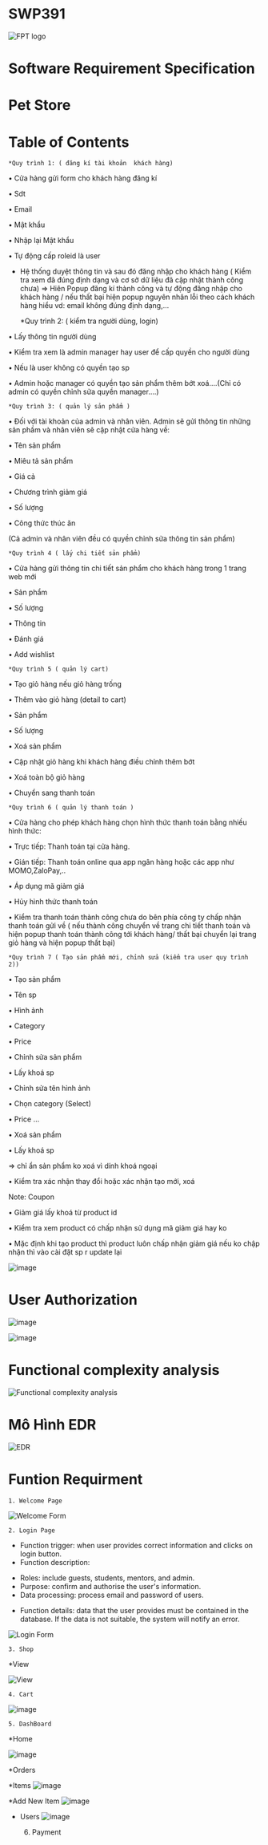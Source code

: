 # SWP391

![FPT logo](https://github.com/Vuhainam64/SWP391/assets/87472661/a59e8385-2bf6-476d-a7b3-34d4e64e74b1)

# Software Requirement Specification
# Pet Store 

# Table of Contents
	*Quy trình 1: ( đăng kí tài khoản  khách hàng)

•	Cửa hàng gửi form cho khách hàng đăng kí

•	Sdt

•	Email

•	Mật khẩu

•	Nhập lại Mật khẩu

•	Tự động cấp roleid là user 

- Hệ thống duyệt thông tin và sau đó đăng nhập cho khách hàng ( Kiểm tra xem đã đúng định dạng và cơ sở dữ liệu đã cập nhật thành công chưa)
=> Hiên Popup đăng kí thành công và tự động đăng nhập cho khách hàng / nếu thất bại hiện popup nguyên nhân lỗi theo cách khách hàng hiểu vd: email không đúng định dạng,...

	*Quy trình 2: ( kiểm tra người dùng, login)

•	Lấy thông tin người dùng

•	Kiểm tra xem là admin manager hay user để cấp quyền cho người dùng

•	Nếu là user không có quyền tạo sp

•	Admin hoặc manager có quyền tạo sản phẩm thêm bớt xoá….(Chỉ có admin có quyền chỉnh sửa quyền manager….)

	*Quy trình 3: ( quản lý sản phẩm )

•	Đối với tài khoản của admin và nhân viên. Admin sẽ gửi thông tin những sản phầm và nhân viên sẽ cập nhật cửa hàng về:

•	Tên sản phẩm

•	Miêu tả sản phẩm

•	Giá cả

•	Chương trình giảm giá

•	Số lượng

•	Công thức thúc ăn

(Cả admin và nhân viên đều có quyền chỉnh sửa thông tin sản phẩm)

	*Quy trình 4 ( lấy chi tiết sản phẩm)

•	Cửa hàng gửi thông tin chi tiết sản phẩm cho khách hàng trong 1 trang web mới

•	Sản phẩm

•	Số lượng

•	Thông tin

•	Đánh giá

•	Add wishlist

	*Quy trình 5 ( quản lý cart)

•	Tạo giỏ hàng nếu giỏ hàng trống

•	Thêm vào giỏ hàng (detail to cart)

•	Sản phẩm

•	Số lượng

•	Xoá sản phẩm

•	Cập nhật giỏ hàng khi khách hàng điều chỉnh thêm bớt

•	Xoá toàn bộ giỏ hàng

•	Chuyển sang thanh toán

	*Quy trình 6 ( quản lý thanh toán )

•	Cửa hàng cho phép khách hàng chọn hình thức thanh toán bằng nhiều hình thức:

•	Trực tiếp: Thanh toán tại cửa hàng.

•	Gián tiếp: Thanh toán online qua app ngân hàng hoặc các app như MOMO,ZaloPay,..

•	Áp dụng mã giảm giá

•	Hủy hình thức thanh toán

•	Kiểm tra thanh toán thành công chưa do bên phía công ty chấp nhận thanh toán gửi về ( nếu thành công chuyển về trang chi tiết thanh toán và hiện popup thanh toán thành công tới khách hàng/ thất bại chuyển lại trang giỏ hàng và hiện popup thất bại)

	*Quy trình 7 ( Tạo sản phẩm mới, chỉnh sửa (kiểm tra user quy trình 2))

•	Tạo sản phẩm

•	Tên sp 

•	Hình ảnh

•	Category

•	Price

•	Chỉnh sửa sản phẩm

•	Lấy khoá sp

•	Chỉnh sửa tên hình ảnh

•	Chọn category (Select)

•	Price	…

•	Xoá sản phẩm 

•	Lấy khoá sp 

=> chỉ ẩn sản phẩm ko xoá vì dính khoá ngoại 

•	Kiểm tra xác nhận thay đổi hoặc xác nhận tạo mới, xoá


Note: Coupon 

•	Giảm giá lấy khoá từ product id

•	Kiểm tra xem product có chấp nhận sử dụng mã giảm giá hay ko

•	Mặc định khi tạo product thì product luôn chấp nhận giảm giá nếu ko chập nhận thì vào cài đặt sp r update lại

![image](https://github.com/Vuhainam64/SWP391/assets/87472661/47876a4a-8137-4672-aedf-95e4071ad776)

# User Authorization

![image](https://github.com/Vuhainam64/SWP391/assets/87472661/2487c63d-8715-4b56-bf14-43fb3d2733a5)

![image](https://github.com/Vuhainam64/SWP391/assets/87472661/da27fd06-9b70-4ec8-915a-1bd1e9191f7f)


# Functional complexity analysis

![Functional complexity analysis](https://github.com/Vuhainam64/SWP391/assets/87472661/55614953-6c11-4662-9c00-1bd7acc3795c)


# Mô Hình EDR
![EDR](https://github.com/Vuhainam64/SWP391/assets/87472661/c2ef66aa-fede-4a4d-9462-04b02f822b11)


# Funtion Requirment 

	1. Welcome Page
	

![Welcome Form](https://files.fullstack.edu.vn/f8-prod/public-images/649eca018b2a1.png)

	2. Login Page
- Function trigger: when user provides correct information and clicks on login button.
- Function description:
+ Roles: include guests, students, mentors, and admin.
+ Purpose: confirm and authorise the user's information.
+ Data processing: process email and password of users.
- Function details: data that the user provides must be contained in the database. If the data is
not suitable, the system will notify an error.

![Login Form](https://files.fullstack.edu.vn/f8-prod/public-images/649eca576be67.png)

	3. Shop
*View

![View](https://files.fullstack.edu.vn/f8-prod/public-images/649ecb2c284f9.png)



	4. Cart

![image](https://files.fullstack.edu.vn/f8-prod/public-images/649ecad28e1d5.png)

	5. DashBoard

*Home

![image](https://github.com/Vuhainam64/SWP391/assets/87472661/e0741cc9-d803-4e23-99f6-c2cd879266a4)

*Orders

*Items
![image](https://github.com/Vuhainam64/SWP391/assets/87472661/528d5ebc-634b-4eec-8d7a-edcb55d45f4e)

*Add New Item
![image](https://github.com/Vuhainam64/SWP391/assets/87472661/495aba2d-30d6-4c87-8fc5-f02504f450db)

* Users
![image](https://github.com/Vuhainam64/SWP391/assets/87472661/83c6fb8c-224c-485c-9ff3-8c48ba4413e5)


	6. Payment

